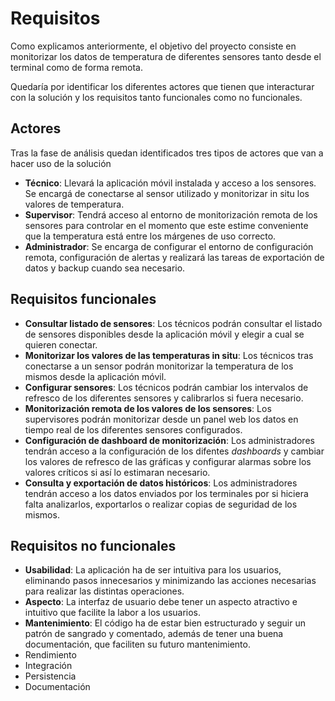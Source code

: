 # Requisitos

Como explicamos anteriormente, el objetivo del proyecto consiste en monitorizar los datos de temperatura de diferentes sensores tanto desde el terminal como de forma remota. 

Quedaría por identificar los diferentes actores que tienen que interacturar con la solución y los requisitos tanto funcionales como no funcionales.


## Actores

Tras la fase de análisis quedan identificados tres tipos de actores que van a hacer uso de la solución

- **Técnico**: Llevará la aplicación móvil instalada y acceso a los sensores. Se encargá de conectarse al sensor utilizado y monitorizar in situ los valores de temperatura.
- **Supervisor**: Tendrá acceso al entorno de monitorización remota de los sensores para controlar en el momento que este estime conveniente que la temperatura está entre los márgenes de uso correcto.
- **Administrador**: Se encarga de configurar el entorno de configuración remota, configuración de alertas y realizará las tareas de exportación de datos y backup cuando sea necesario.


## Requisitos funcionales

- **Consultar listado de sensores**: Los técnicos podrán consultar el listado de sensores disponibles desde la aplicación móvil y elegir a cual se quieren conectar.
- **Monitorizar los valores de las temperaturas in situ**: Los técnicos tras conectarse a un sensor podrán monitorizar la temperatura de los mismos desde la aplicación móvil.
- **Configurar sensores**: Los técnicos podrán cambiar los intervalos de refresco de los diferentes sensores y calibrarlos si fuera necesario.
- **Monitorización remota de los valores de los sensores**: Los supervisores podrán monitorizar desde un panel web los datos en tiempo real de los diferentes sensores configurados.
- **Configuración de dashboard de monitorización**: Los administradores tendrán acceso a la configuración de los difentes *dashboards* y cambiar los valores de refresco de las gráficas y configurar alarmas sobre los valores críticos si así lo estimaran necesario.
- **Consulta y exportación de datos históricos**: Los administradores tendrán acceso a los datos enviados por los terminales por si hiciera falta analizarlos, exportarlos o realizar copias de seguridad de los mismos.
    

## Requisitos no funcionales
- **Usabilidad**: La aplicación ha de ser intuitiva para los usuarios, eliminando pasos innecesarios y minimizando las acciones necesarias para realizar las distintas operaciones.
- **Aspecto**: La interfaz de usuario debe tener un aspecto atractivo e intuitivo que facilite la labor a los usuarios.
- **Mantenimiento**: El código ha de estar bien estructurado y seguir un patrón de sangrado y comentado, además de tener una buena documentación, que faciliten su futuro mantenimiento.
- Rendimiento
- Integración
- Persistencia
- Documentación